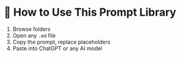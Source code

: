 # 📘 How to Use This Prompt Library

1. Browse folders
2. Open any `.md` file
3. Copy the prompt, replace placeholders
4. Paste into ChatGPT or any AI model

